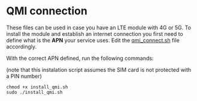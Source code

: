 # QMI connection

These files can be used in case you have an LTE module with 4G or 5G. To install the module and establish an internet connection you first need to define what is the **APN** your service uses. Edit the [qmi_connect.sh](https://github.com/Ubiqu0/Ubiquo/blob/main/LTE/qmi/qmi_connect.sh) file accordingly. 

With the correct APN defined, run the following commands:

(note that this instalation script assumes the SIM card is not protected with a PIN number)

```
chmod +x install_qmi.sh
sudo ./install_qmi.sh
```
